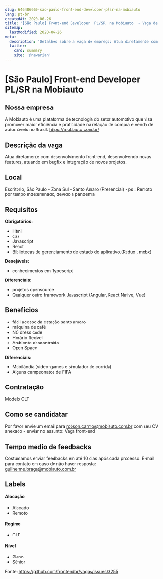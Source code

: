 ```yaml
---
slug: 646486660-sao-paulo-front-end-developer-plsr-na-mobiauto
lang: pt-br
createdAt: 2020-06-26
title: '[São Paulo] Front-end Developer  PL/SR  na Mobiauto  - Vaga de Emprego'
sitemap:
  lastModified: 2020-06-26
meta:
  description: 'Detalhes sobre a vaga de emprego: Atua diretamente com desenvolvimento front-end, desenvolvendo novas features, atuando em bugfix e integração de novos projetos.'
  twitter:
    card: summary
    site: '@nawarian'
---
```


# [São Paulo] Front-end Developer  PL/SR  na Mobiauto 

<!-- 
==================================================
POR FAVOR, SÓ POSTE SE A VAGA FOR PARA FRONT-END!

Não faça distinção de gênero no título da vaga.

Use: "Front-End Developer" ao invés de 
"Desenvolvedor Front-End" \o/

Exemplo: `[São Paulo] Front-End Developer na NOME DA EMPRESA`
==================================================
-->

## Nossa empresa

A Mobiauto é uma plataforma de tecnologia do setor automotivo que visa promover maior eficiência e praticidade na relação de compra e venda de automóveis no Brasil. 
https://mobiauto.com.br/

## Descrição da vaga

Atua diretamente com desenvolvimento front-end, desenvolvendo novas features, atuando em bugfix e integração de novos projetos.

## Local

Escritório, São Paulo - Zona Sul - Santo Amaro
(Presencial) -  ps : Remoto  por tempo indeteminado, devido a pandemia  


## Requisitos

**Obrigatórios:**
- Html
- css
- Javascript
- React
- Bibliotecas de gerenciamento de estado do aplicativo.(Redux , mobx)
 

**Desejáveis:**
- conhecimentos em Typescript

**Diferenciais:**
- projetos opensource
- Qualquer outro framework Javascript (Angular, React Native, Vue)

## Benefícios


- fácil acesso da estação santo amaro
- máquina de café
- NO dress code
- Horário flexível
- Ambiente descontraído
- Open Space

**Diferenciais:**
- Mobilândia (video-games e simulador de corrida)
- Alguns campeonatos de FIFA  

## Contratação

Modelo CLT

## Como se candidatar

Por favor envie um email para  robson.carmo@mobiauto.com.br  com seu CV anexado - enviar no assunto: Vaga front-end 

## Tempo médio de feedbacks

Costumamos enviar feedbacks em até 10 dias após cada processo.
E-mail para contato em caso de não haver resposta: guilherme.braga@mobiauto.com.br

## Labels
<!-- retire os labels que não fazem sentido à vaga -->

#### Alocação
- Alocado
- Remoto

#### Regime
- CLT

#### Nível

- Pleno
- Sênior




Fonte: https://github.com/frontendbr/vagas/issues/3255